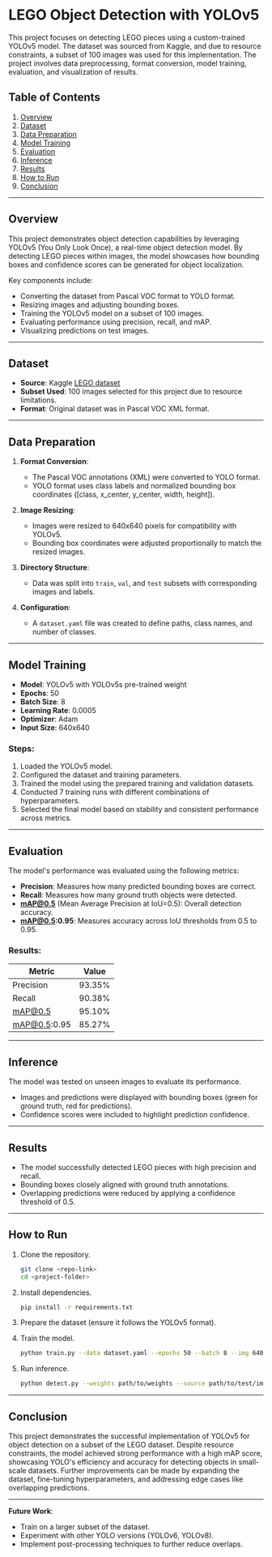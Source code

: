# LEGO Object Detection with YOLOv5

This project focuses on detecting LEGO pieces using a custom-trained YOLOv5 model. The dataset was sourced from Kaggle, and due to resource constraints, a subset of 100 images was used for this implementation. The project involves data preprocessing, format conversion, model training, evaluation, and visualization of results.

## Table of Contents
1. [Overview](#overview)
2. [Dataset](#dataset)
3. [Data Preparation](#data-preparation)
4. [Model Training](#model-training)
5. [Evaluation](#evaluation)
6. [Inference](#inference)
7. [Results](#results)
8. [How to Run](#how-to-run)
9. [Conclusion](#conclusion)

---

## Overview
This project demonstrates object detection capabilities by leveraging YOLOv5 (You Only Look Once), a real-time object detection model. By detecting LEGO pieces within images, the model showcases how bounding boxes and confidence scores can be generated for object localization.

Key components include:
- Converting the dataset from Pascal VOC format to YOLO format.
- Resizing images and adjusting bounding boxes.
- Training the YOLOv5 model on a subset of 100 images.
- Evaluating performance using precision, recall, and mAP.
- Visualizing predictions on test images.

---

## Dataset
- **Source**: Kaggle [LEGO dataset](https://www.kaggle.com/datasets/dreamfactor/biggest-lego-dataset-600-parts)
- **Subset Used**: 100 images selected for this project due to resource limitations.
- **Format**: Original dataset was in Pascal VOC XML format.

---

## Data Preparation
1. **Format Conversion**: 
   - The Pascal VOC annotations (XML) were converted to YOLO format. 
   - YOLO format uses class labels and normalized bounding box coordinates ([class, x_center, y_center, width, height]).

2. **Image Resizing**:
   - Images were resized to 640x640 pixels for compatibility with YOLOv5.
   - Bounding box coordinates were adjusted proportionally to match the resized images.

3. **Directory Structure**:
   - Data was split into `train`, `val`, and `test` subsets with corresponding images and labels.

4. **Configuration**:
   - A `dataset.yaml` file was created to define paths, class names, and number of classes.

---

## Model Training
- **Model**: YOLOv5 with YOLOv5s pre-trained weight
- **Epochs**: 50
- **Batch Size**: 8
- **Learning Rate**: 0.0005
- **Optimizer**: Adam
- **Input Size**: 640x640

### Steps:
1. Loaded the YOLOv5 model.
2. Configured the dataset and training parameters.
3. Trained the model using the prepared training and validation datasets.
4. Conducted 7 training runs with different combinations of hyperparameters.
5. Selected the final model based on stability and consistent performance across metrics.

---

## Evaluation
The model's performance was evaluated using the following metrics:

- **Precision**: Measures how many predicted bounding boxes are correct.
- **Recall**: Measures how many ground truth objects were detected.
- **mAP@0.5** (Mean Average Precision at IoU=0.5): Overall detection accuracy.
- **mAP@0.5:0.95**: Measures accuracy across IoU thresholds from 0.5 to 0.95.

### Results:
| Metric         | Value       |
|----------------|-------------|
| Precision      | 93.35%      |
| Recall         | 90.38%      |
| mAP@0.5        | 95.10%      |
| mAP@0.5:0.95   | 85.27%      |

---

## Inference
The model was tested on unseen images to evaluate its performance.
- Images and predictions were displayed with bounding boxes (green for ground truth, red for predictions).
- Confidence scores were included to highlight prediction confidence.

---

## Results
- The model successfully detected LEGO pieces with high precision and recall.
- Bounding boxes closely aligned with ground truth annotations.
- Overlapping predictions were reduced by applying a confidence threshold of 0.5.

---

## How to Run
1. Clone the repository.
   ```bash
   git clone <repo-link>
   cd <project-folder>
   ```

2. Install dependencies.
   ```bash
   pip install -r requirements.txt
   ```

3. Prepare the dataset (ensure it follows the YOLOv5 format).

4. Train the model.
   ```bash
   python train.py --data dataset.yaml --epochs 50 --batch 8 --img 640
   ```

5. Run inference.
   ```bash
   python detect.py --weights path/to/weights --source path/to/test/images --conf 0.5
   ```

---

## Conclusion
This project demonstrates the successful implementation of YOLOv5 for object detection on a subset of the LEGO dataset. Despite resource constraints, the model achieved strong performance with a high mAP score, showcasing YOLO's efficiency and accuracy for detecting objects in small-scale datasets. Further improvements can be made by expanding the dataset, fine-tuning hyperparameters, and addressing edge cases like overlapping predictions.

---

**Future Work**:
- Train on a larger subset of the dataset.
- Experiment with other YOLO versions (YOLOv6, YOLOv8).
- Implement post-processing techniques to further reduce overlaps.
